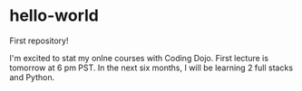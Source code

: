 # hello-world
First repository!

I'm excited to stat my onlne courses with Coding Dojo. First lecture is tomorrow at 6 pm PST. In the next six months, I will be learning 2 full stacks and Python.
